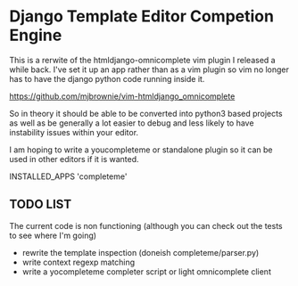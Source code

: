# Django Template Editor Competion Engine

This is a rerwite of the htmldjango-omnicomplete vim plugin I released a while
back. I've set it up an app rather than as a vim plugin so vim no longer has to
have the django python code running inside it.

https://github.com/mjbrownie/vim-htmldjango_omnicomplete

So in theory it should be able to be converted into python3 based projects as
well as be generally a lot easier to debug and less likely to have instability
issues within your editor.

I am hoping to write a youcompleteme or standalone plugin so it can be used in
other editors if it is wanted.

INSTALLED_APPS 'completeme'

## TODO LIST

The current code is non functioning (although you can check out the tests to
see where I'm going)

* rewrite the template inspection (doneish completeme/parser.py)
* write context regexp matching
* write a yocompleteme completer script or light omnicomplete client
